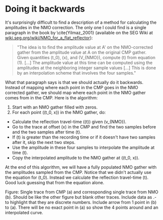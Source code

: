 # Doing it backwards

It's surprisingly difficult to find a description of a method for calculating the amplitudes in the NMO correction.
The only one I could find is a single paragraph in the book by \cite{Yilmaz_2001} (available on the SEG Wiki at [wiki.seg.org/wiki/NMO\_for\_a\_flat\_reflector](http://wiki.seg.org/wiki/NMO_for_a_flat_reflector)):

> "The idea is to find the amplitude value at A' on the NMO-corrected gather from the amplitude value at A on the original CMP gather. Given quantities \(t_0\), \(x\), and \(V_{NMO}\), compute \(t\) from equation (1). [...] The amplitude value at this time can be computed using the amplitudes at the neighboring integer sample values [...] This is done by an interpolation scheme that involves the four samples."

What that paragraph says is that we should actually do it backwards. 
Instead of mapping where each point in the CMP goes in the NMO corrected gather, we should map where each point in the NMO gather comes from in the CMP.
Here is the algorithm:

1. Start with an NMO gather filled with zeros.
2. For each point (\(t_0, x\)) in the NMO gather, do:

* Calculate the reflection travel-time (\(t\)) given \(v_{NMO}\).
* Go to the trace at offset \(x\) in the CMP and find the two samples before and the two samples after time \(t\).
* If \(t\) is greater than the recording time or if it doesn't have two samples after it, skip the next two steps.
* Use the amplitude in these four samples to interpolate the amplitude at time \(t\).
* Copy the interpolated amplitude to the NMO gather at (\(t_0, x\)).

At the end of this algorithm, we will have a fully populated NMO gather with the amplitudes sampled from the CMP. 
Notice that we didn't actually use the equation for \(t_0\).
Instead we calculate the reflection travel-time \(t\).
Good luck guessing that from the equation alone.


Figure: Single trace from CMP (a) and corresponding single trace from NMO (b). Should be like the other figure but blank other traces. Include data as .- to highlight that they are discrete numbers. Include arrow from 1 point in (b) to (a). There will be no exact point in (a) so show the 4 points around and an interpolated curve. 
